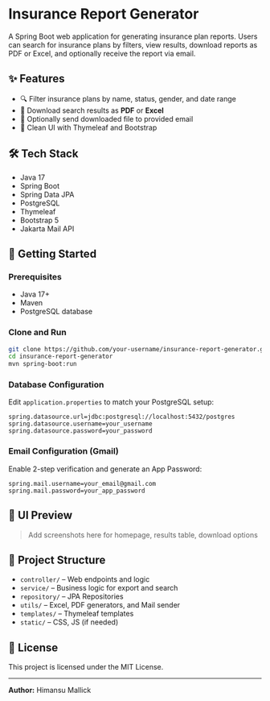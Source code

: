 
# Insurance Report Generator

A Spring Boot web application for generating insurance plan reports. Users can search for insurance plans by filters, view results, download reports as PDF or Excel, and optionally receive the report via email.

## ✨ Features

- 🔍 Filter insurance plans by name, status, gender, and date range
- 📄 Download search results as **PDF** or **Excel**
- 📧 Optionally send downloaded file to provided email
- 🎨 Clean UI with Thymeleaf and Bootstrap

## 🛠 Tech Stack

- Java 17
- Spring Boot
- Spring Data JPA
- PostgreSQL
- Thymeleaf
- Bootstrap 5
- Jakarta Mail API

## 🚀 Getting Started

### Prerequisites

- Java 17+
- Maven
- PostgreSQL database

### Clone and Run

```bash
git clone https://github.com/your-username/insurance-report-generator.git
cd insurance-report-generator
mvn spring-boot:run
```

### Database Configuration

Edit `application.properties` to match your PostgreSQL setup:

```properties
spring.datasource.url=jdbc:postgresql://localhost:5432/postgres
spring.datasource.username=your_username
spring.datasource.password=your_password
```

### Email Configuration (Gmail)

Enable 2-step verification and generate an App Password:
```
spring.mail.username=your_email@gmail.com
spring.mail.password=your_app_password
```

## 📸 UI Preview

> Add screenshots here for homepage, results table, download options

## 📂 Project Structure

- `controller/` – Web endpoints and logic
- `service/` – Business logic for export and search
- `repository/` – JPA Repositories
- `utils/` – Excel, PDF generators, and Mail sender
- `templates/` – Thymeleaf templates
- `static/` – CSS, JS (if needed)

## 📃 License

This project is licensed under the MIT License.

---

**Author:** Himansu Mallick
